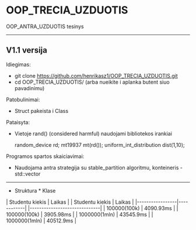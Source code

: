 # OOP_TRECIA_UZDUOTIS
OOP_ANTRA_UZDUOTIS tesinys

----------------------
V1.1 versija
----------------------
Idiegimas:
  * git clone https://github.com/henrikasz1/OOP_TRECIA_UZDUOTIS.git
  * cd OOP_TRECIA_UZDUOTIS/ (arba nueikite i aplanka butent siuo pavadinimu)
 
Patobulinimai:

  * Struct pakeista i Class
  
Pataisyta:

  * Vietoje rand() (considered harmful) naudojami <random> bibliotekos irankiai
  
      random_device rd;
      mt19937 mt(rd());
      uniform_int_distribution<int> dist(1,10);
  
Programos spartos skaiciavimai:

   * Naudojama antra strategija su stable_partition algoritmu, konteineris - std::vector
  
  
  
  ------------------------------------------------------------------------------------------
   * Struktura                              * Klase
 
  | Studentu kiekis |   Laikas   |          | Studentu kiekis |   Laikas   |
  |-----------------|------------|          |------------------------------|
  |    100000(100k) |  4090.93ms |          |    100000(100k) |  3905.98ms |
  |   1000000(1mln) |  43545.9ms |          |   1000000(1mln) |  40512.9ms |
  
  
